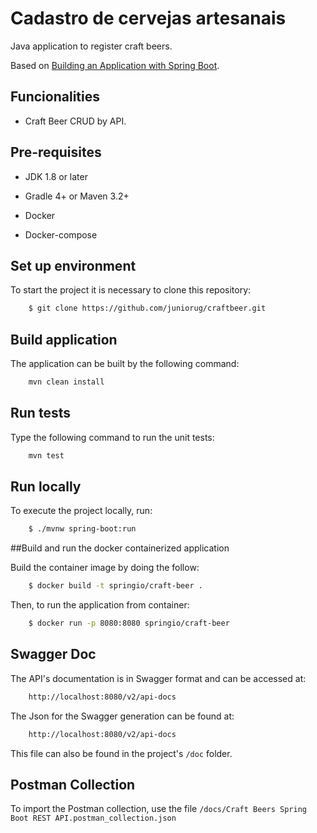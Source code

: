 # Cadastro de cervejas artesanais

Java application to register craft beers.

Based on [Building an Application with Spring Boot](https://spring.io/guides/gs/spring-boot/).

## Funcionalities

-  Craft Beer CRUD by API.<br/>

## Pre-requisites
* JDK 1.8 or later

* Gradle 4+ or Maven 3.2+

* Docker

* Docker-compose

## Set up environment

To start the project it is necessary to clone this repository:

```bash
    $ git clone https://github.com/juniorug/craftbeer.git
```

## Build application
The application can be built by the following command:

```bash
    mvn clean install
```

## Run tests
Type the following command to run the unit tests:

```bash
    mvn test
```

## Run locally

To execute the project locally, run:

```bash
    $ ./mvnw spring-boot:run
```

##Build and run the docker containerized application 

Build the container image by doing the follow:


```bash
    $ docker build -t springio/craft-beer .
```

Then, to run the application from container:

```bash
    $ docker run -p 8080:8080 springio/craft-beer
```

## Swagger Doc
The API's documentation is in Swagger format and can be accessed at:

```bash
    http://localhost:8080/v2/api-docs
```

The Json for the Swagger generation can be found at:

```bash
    http://localhost:8080/v2/api-docs
```
This file can also be found in the project's `/doc` folder.

## Postman Collection
To import the Postman collection, use the file `/docs/Craft Beers Spring Boot REST API.postman_collection.json`

